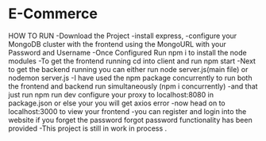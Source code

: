 # E-Commerce
HOW TO RUN 
-Download the Project
-install express,
-configure your MongoDB cluster with the frontend using the MongoURL with your Password and Username
-Once Configured Run npm i to install the node modules 
-To get the frontend running cd into client and run npm start 
-Next to get the backend running you can either run node server.js(main file) or nodemon server.js
-I have used the npm package concurrently to run both the frontend and backend run simultaneously (npm i concurrently)
-and that just run npm run dev configure your proxy to localhost:8080 in package.json or else your you will get axios error
-now head on to localhost:3000 to view your frontend
-you can register and login into the website if you forget the password forgot password functionality has been provided
-This project is still in work in process .
